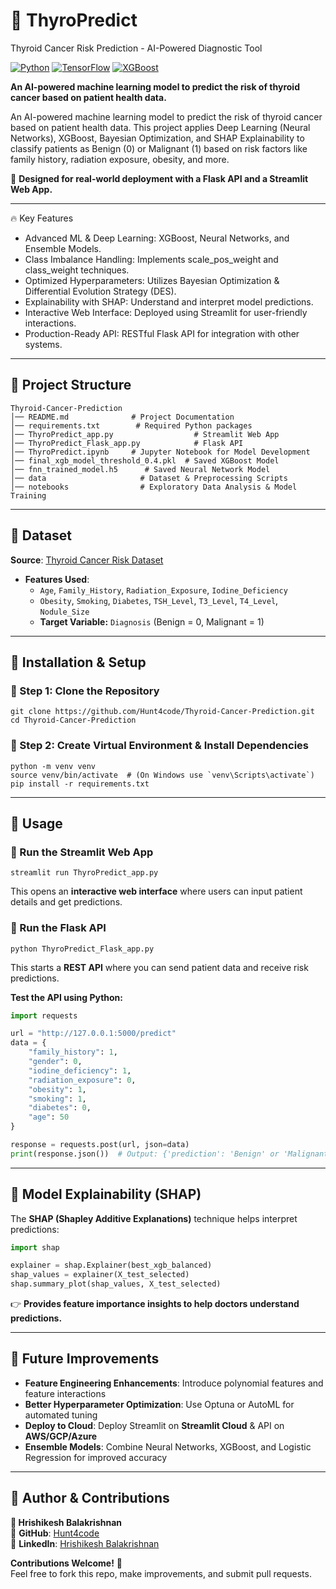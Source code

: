 # 🏥 ThyroPredict 

Thyroid Cancer Risk Prediction - AI-Powered Diagnostic Tool

[![Python](https://img.shields.io/badge/Python-3.8%2B-blue)](https://www.python.org/)
[![TensorFlow](https://img.shields.io/badge/TensorFlow-2.0%2B-orange)](https://www.tensorflow.org/)
[![XGBoost](https://img.shields.io/badge/XGBoost-1.5%2B-green)](https://xgboost.readthedocs.io/)

**An AI-powered machine learning model to predict the risk of thyroid cancer based on patient health data.**

An AI-powered machine learning model to predict the risk of thyroid cancer based on patient health data. This project applies Deep Learning (Neural Networks), XGBoost, Bayesian Optimization, and SHAP Explainability to classify patients as Benign (0) or Malignant (1) based on risk factors like family history, radiation exposure, obesity, and more.

🚀 **Designed for real-world deployment with a Flask API and a Streamlit Web App.**

---

🔥 Key Features

- Advanced ML & Deep Learning: XGBoost, Neural Networks, and Ensemble Models.
- Class Imbalance Handling: Implements scale_pos_weight and class_weight techniques.
- Optimized Hyperparameters: Utilizes Bayesian Optimization & Differential Evolution Strategy (DES).
- Explainability with SHAP: Understand and interpret model predictions.
- Interactive Web Interface: Deployed using Streamlit for user-friendly interactions.
- Production-Ready API: RESTful Flask API for integration with other systems.

---

## 📌 Project Structure
```
Thyroid-Cancer-Prediction
│── README.md              # Project Documentation
│── requirements.txt        # Required Python packages
│── ThyroPredict_app.py                  # Streamlit Web App
│── ThyroPredict_Flask_app.py            # Flask API
│── ThyroPredict.ipynb     # Jupyter Notebook for Model Development
│── final_xgb_model_threshold_0.4.pkl  # Saved XGBoost Model
│── fnn_trained_model.h5      # Saved Neural Network Model
│── data                     # Dataset & Preprocessing Scripts
│── notebooks                # Exploratory Data Analysis & Model Training
```

---

## 📌 Dataset
**Source**: [Thyroid Cancer Risk Dataset](https://www.kaggle.com/datasets/bhargavchirumamilla/thyroid-cancer-risk-dataset)  
- **Features Used**:
  - `Age`, `Family_History`, `Radiation_Exposure`, `Iodine_Deficiency`
  - `Obesity`, `Smoking`, `Diabetes`, `TSH_Level`, `T3_Level`, `T4_Level`, `Nodule_Size`
  - **Target Variable:** `Diagnosis` (Benign = 0, Malignant = 1)

---

## 📌 Installation & Setup
### 🔹 Step 1: Clone the Repository
```
git clone https://github.com/Hunt4code/Thyroid-Cancer-Prediction.git
cd Thyroid-Cancer-Prediction
```

### 🔹 Step 2: Create Virtual Environment & Install Dependencies
```
python -m venv venv
source venv/bin/activate  # (On Windows use `venv\Scripts\activate`)
pip install -r requirements.txt
```

---

## 📌 Usage
### 🔹 Run the Streamlit Web App
```
streamlit run ThyroPredict_app.py
```
This opens an **interactive web interface** where users can input patient details and get predictions.

### 🔹 Run the Flask API
```
python ThyroPredict_Flask_app.py
```
This starts a **REST API** where you can send patient data and receive risk predictions.

**Test the API using Python:**
```python
import requests

url = "http://127.0.0.1:5000/predict"
data = {
    "family_history": 1,  
    "gender": 0,  
    "iodine_deficiency": 1,
    "radiation_exposure": 0,
    "obesity": 1,
    "smoking": 1,
    "diabetes": 0,
    "age": 50
}

response = requests.post(url, json=data)
print(response.json())  # Output: {'prediction': 'Benign' or 'Malignant'}
```

---

## 📌 Model Explainability (SHAP)
The **SHAP (Shapley Additive Explanations)** technique helps interpret predictions:
```python
import shap

explainer = shap.Explainer(best_xgb_balanced)
shap_values = explainer(X_test_selected)
shap.summary_plot(shap_values, X_test_selected)
```
👉 **Provides feature importance insights to help doctors understand predictions.**

---

## 📌 Future Improvements
- **Feature Engineering Enhancements**: Introduce polynomial features and feature interactions  
- **Better Hyperparameter Optimization**: Use Optuna or AutoML for automated tuning  
- **Deploy to Cloud**: Deploy Streamlit on **Streamlit Cloud** & API on **AWS/GCP/Azure**  
- **Ensemble Models**: Combine Neural Networks, XGBoost, and Logistic Regression for improved accuracy  

---

## 📌 Author & Contributions
**👤 Hrishikesh Balakrishnan**  
🔗 **GitHub**: [Hunt4code](https://github.com/Hunt4code)  
🔗 **LinkedIn**: [Hrishikesh Balakrishnan](https://www.linkedin.com/in/hrishikesh-balakrishnan/)  

**Contributions Welcome!** 🎉  
Feel free to fork this repo, make improvements, and submit pull requests.

